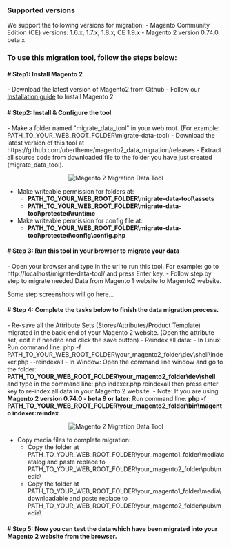 <h3>Supported versions</h3>
We support the following versions for migration:
- Magento Community Edition (CE) versions: 1.6.x, 1.7.x, 1.8.x, CE 1.9.x
- Magento 2 version 0.74.0 beta x

<h3>To use this migration tool, follow the steps below:</h3>

<h4># Step1: Install Magento 2</h4>
- Download the latest version of Magento2 from Github
- Follow our <a href="http://www.ubertheme.com/magento-news/magento-2-0-installation-guide/">Installation guide</a> to Install Magento 2

<h4># Step2: Install & Configure the tool</h4>
- Make a folder named "migrate_data_tool" in your web root. (For example: PATH_TO_YOUR_WEB_ROOT_FOLDER\migrate-data-tool)
- Download the latest version of this tool at https://github.com/ubertheme/magento2_data_migration/releases
- Extract all source code from downloaded file to the folder you have just created (migrate_data_tool).
<div class="center">
<p align="center"><img src="http://joomlart.s3.amazonaws.com/images/userguide/jm_tips/migrationData/migrate.jpg" alt="Magento 2 Migration Data Tool" /></p>
</div>

- Make writeable permission for folders at:
    - <strong>PATH_TO_YOUR_WEB_ROOT_FOLDER\migrate-data-tool\assets </strong>
    - <strong>PATH_TO_YOUR_WEB_ROOT_FOLDER\migrate-data-tool\protected\runtime </strong>
- Make writeable permission for config file at:
    - <strong>PATH_TO_YOUR_WEB_ROOT_FOLDER\migrate-data-tool\protected\config\config.php </strong>

<h4># Step 3: Run this tool in your browser to migrate your data</h4>
- Open your browser and type in the url to run this tool.
For example: go to http://localhost/migrate-data-tool/ and press Enter key.
- Follow step by step to migrate needed Data from Magento 1 website to Magento2 website.

Some step screenshots will go here...

<h4># Step 4: Complete the tasks below to finish the data migration process.</h4>
- Re-save all the Attribute Sets (Stores/Attributes/Product Template) migrated in the back-end of your Magento 2 website. (Open the attribute set, edit it if needed and click the save button)
- Reindex all data:
    - In Linux: Run command line: php -f PATH_TO_YOUR_WEB_ROOT_FOLDER\your_magento2_folder\dev\shell\indexer.php --reindexall
    - In Window: Open the command line window and go to the folder: <strong> PATH_TO_YOUR_WEB_ROOT_FOLDER\your_magento2_folder\dev\shell </strong>
    and type in the command line: php indexer.php reindexall
    then press enter key to re-index all data in your Magento 2 website.
    - Note: If you are using <strong> Magento 2 version 0.74.0 - beta 9 or later</strong>: Run command line: <strong> php -f PATH_TO_YOUR_WEB_ROOT_FOLDER\your_magento2_folder\bin\magento indexer:reindex </strong
<div class="center">
<p align="center"><img src="http://joomlart.s3.amazonaws.com/images/userguide/jm_tips/migrationData/img-2.jpg?v=20150401144700" alt="Magento 2 Migration Data Tool" /></p>
</div>

- Copy media files to complete migration:<br/>
  - Copy the folder at PATH_TO_YOUR_WEB_ROOT_FOLDER\your_magento1_folder\media\catalog and paste replace to PATH_TO_YOUR_WEB_ROOT_FOLDER\your_magento2_folder\pub\media\
  - Copy the folder at PATH_TO_YOUR_WEB_ROOT_FOLDER\your_magento1_folder\media\downloadable and paste replace to PATH_TO_YOUR_WEB_ROOT_FOLDER\your_magento2_folder\pub\media\

<h4># Step 5: Now you can test the data which have been migrated into your Magento 2 website from the browser.</h4>
